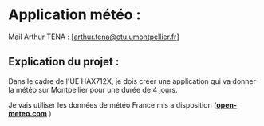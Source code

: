 # Application météo :

Mail Arthur TENA : [arthur.tena@etu.umontpellier.fr] 

## Explication du projet :
Dans le cadre de l'UE HAX712X, je dois créer une application qui va donner la météo sur Montpellier pour une durée de 4 jours. 

Je vais utiliser les données de météo France mis a disposition ([**open-meteo.com**](https://open-meteo.com/en/docs/meteofrance-api) )
